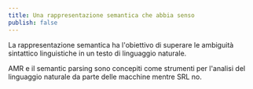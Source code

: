 ```yaml
---
title: Una rappresentazione semantica che abbia senso
publish: false
---
```



La rappresentazione semantica ha l'obiettivo di superare le ambiguità sintattico linguistiche in un testo di linguaggio naturale.

AMR e il semantic parsing sono concepiti come strumenti per l'analisi del linguaggio naturale da parte delle macchine mentre SRL no.